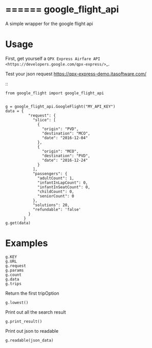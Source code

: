 
======
google_flight_api
======

A simple wrapper for the google flight api

Usage
=====

First, get yourself a `QPX Express Airfare API <https://developers.google.com/qpx-express/>`_.

Test your json request https://qpx-express-demo.itasoftware.com/

::

    from google_flight import google_flight_api


    g = google_flight_api.GoogleFlight("MY_API_KEY")
    data = {
              "request": {
                "slice": [
                  {
                    "origin": "PVD",
                    "destination": "MCO",
                    "date": "2016-12-04"
                  },
                  {
                    "origin": "MCO",
                    "destination": "PVD",
                    "date": "2016-12-24"
                  }
                ],
                "passengers": {
                  "adultCount": 1,
                  "infantInLapCount": 0,
                  "infantInSeatCount": 0,
                  "childCount": 0,
                  "seniorCount": 0
                },
                "solutions": 20,
                "refundable": 'false'
              }
            }
    g.get(data)



Examples
========
    g.KEY
    g.URL
    g.request
    g.params
    g.count
    g.data
    g.trips

Return the first tripOption

    g.lowest()

Print out all the search result

    g.print_result()

Print out json to readable

    g.readable(json_data)
    

